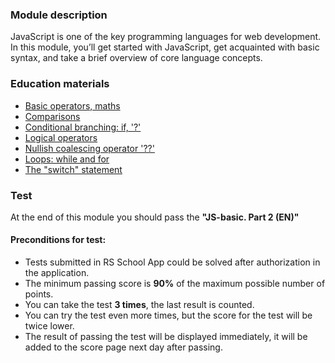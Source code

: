 ### Module description
JavaScript is one of the key programming languages for web development. In this module, you’ll get started with JavaScript, get acquainted with basic syntax, and take a brief overview of core language concepts.

### Education materials
* [Basic operators, maths](https://javascript.info/operators)
* [Comparisons](https://javascript.info/comparison)
* [Conditional branching: if, '?'](https://javascript.info/ifelse)
* [Logical operators](https://javascript.info/logical-operators)
* [Nullish coalescing operator '??'](https://javascript.info/nullish-coalescing-operator)
* [Loops: while and for](https://javascript.info/while-for)
* [The "switch" statement](https://javascript.info/switch)


### Test
At the end of this module you should pass the **"JS-basic. Part 2 (EN)"**

#### Preconditions for test:
* Tests submitted in RS School App could be solved after authorization in the application.
* The minimum passing score is **90%** of the maximum possible number of points.
* You can take the test **3 times**, the last result is counted.
* You can try the test even more times, but the score for the test will be twice lower.
* The result of passing the test will be displayed immediately, it will be added to the score page next day after passing.

